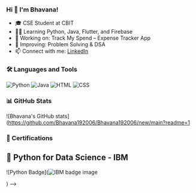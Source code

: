 ### Hi 👋 I'm Bhavana!
- 🎓 CSE Student at CBIT
- 👩‍💻 Learning Python, Java, Flutter, and Firebase
- 🔭 Working on: Track My Spend – Expense Tracker App
- 🌱 Improving: Problem Solving & DSA
- 📫 Connect with me: [LinkedIn](https://www.linkedin.com/in/bhavana-kummari-1179a4340)

### 🛠️ Languages and Tools
![Python](https://img.shields.io/badge/Python-blue)
![Java](https://img.shields.io/badge/Java-orange)
![HTML](https://img.shields.io/badge/HTML-red)
![CSS](https://img.shields.io/badge/CSS-blue)

### 📊 GitHub Stats
![Bhavana's GitHub stats](https://github.com/Bhavana192006/Bhavana192006/new/main?readme=1

### 📜 Certifications
## 🥇 Python for Data Science - IBM
![Python Badge](![IBM badge image](https://cognitiveclass.ai/courses/python-for-data-science)

)
-->
